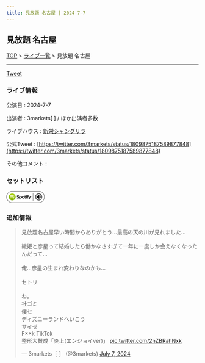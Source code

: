 ```yaml
---
title: 見放題 名古屋 | 2024-7-7
---
```

## 見放題 名古屋

[TOP](/setlist/) > [ライブ一覧](lives.html) > 見放題 名古屋

___

<a href="https://twitter.com/share?ref_src=twsrc%5Etfw" data-text="3markets[ ]セットリスト > 見放題 名古屋" class="twitter-share-button" data-via="3markets" data-hashtags="3markets" data-related="3markets" data-show-count="false">Tweet</a>

### ライブ情報

公演日
:    2024-7-7

出演者
:    3markets[ ] / ほか出演者多数

ライブハウス
:    [新栄シャングリラ](livehouse071.html)

公式Tweet
:    [https://twitter.com/3markets/status/1809875187589877848](https://twitter.com/3markets/status/1809875187589877848)

その他コメント
:    

### セットリスト


[![play with spotify](images/spotify-icon.png)](https://open.spotify.com/playlist/1ZlimCSUbdzmsvfJN5S5hA)





### 追加情報



<blockquote class="twitter-tweet"><p lang="ja" dir="ltr">見放題名古屋早い時間からありがとう…最高の天の川が見れました…<br><br>織姫と彦星って結婚したら働かなさすぎて一年に一度しか会えなくなったんだって…<br><br>俺…彦星の生まれ変わりなのかも…<br><br>セトリ<br><br>ね。<br>社ゴミ<br>僕セ<br>ディズニーランドへいこう<br>サイゼ<br>F××k TikTok<br>整形大賛成「炎上(エンジョイver)」 <a href="https://t.co/2nZBRahNxk">pic.twitter.com/2nZBRahNxk</a></p>&mdash; 3markets［ ］ (@3markets) <a href="https://twitter.com/3markets/status/1809875187589877848?ref_src=twsrc%5Etfw">July 7, 2024</a></blockquote>
<script async src="https://platform.twitter.com/widgets.js" charset="utf-8"></script>




<script async src="https://platform.twitter.com/widgets.js" charset="utf-8"></script>